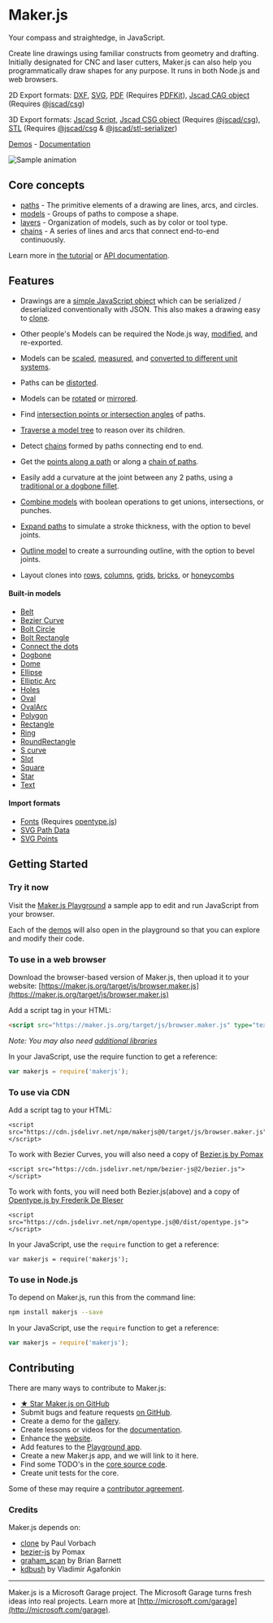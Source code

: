 # Maker.js

Your compass and straightedge, in JavaScript.

Create line drawings using familiar constructs from geometry and drafting. Initially designated for CNC and laser cutters, Maker.js can also help you programmatically draw shapes for any purpose. It runs in both Node.js and web browsers.

2D Export formats: 
[DXF](https://maker.js.org/docs/api/modules/makerjs.exporter.html#todxf), 
[SVG](https://maker.js.org/docs/api/modules/makerjs.exporter.html#tosvg),
[PDF](https://maker.js.org/docs/api/modules/makerjs.exporter.html#topdf) (Requires [PDFKit](https://pdfkit.org/)),
[Jscad CAG object](https://maker.js.org/docs/api/modules/makerjs.exporter.html#tojscadcag) (Requires [@jscad/csg](https://www.npmjs.com/package/@jscad/csg))

3D Export formats:
[Jscad Script](https://maker.js.org/docs/api/modules/makerjs.exporter.html#tojscadscript),
[Jscad CSG object](https://maker.js.org/docs/api/modules/makerjs.exporter.html#tojscadcsg) (Requires [@jscad/csg](https://www.npmjs.com/package/@jscad/csg)),
[STL](https://maker.js.org/docs/api/modules/makerjs.exporter.html#tojscadstl) (Requires [@jscad/csg](https://www.npmjs.com/package/@jscad/csg) & [@jscad/stl-serializer](https://www.npmjs.com/package/@jscad/stl-serializer))

[Demos](https://maker.js.org/demos/) - [Documentation](http://maker.js.org/docs/)

![Sample animation](https://maker.js.org/images/anim-wheel.gif)

## Core concepts

* [paths](https://maker.js.org/docs/basic-drawing/#Paths) - The primitive elements of a drawing are lines, arcs, and circles.
* [models](https://maker.js.org/docs/basic-drawing/#Models) - Groups of paths to compose a shape.
* [layers](https://maker.js.org/docs/advanced-drawing/#Layers) - Organization of models, such as by color or tool type.
* [chains](https://maker.js.org/docs/working-with-chains/#content) - A series of lines and arcs that connect end-to-end continuously.

Learn more in [the tutorial](https://maker.js.org/docs/basic-drawing/) or [API documentation](https://maker.js.org/docs/api/).

## Features

* Drawings are a [simple JavaScript object](https://maker.js.org/docs/basic-drawing/#It%27s%20Just%20JSON) which can be serialized / deserialized conventionally with JSON. This also makes a drawing easy to [clone](https://maker.js.org/docs/intermediate-drawing/#Cloning).

* Other people's Models can be required the Node.js way, [modified](https://maker.js.org/docs/intermediate-drawing/#Modifying%20models), and re-exported.

* Models can be [scaled](https://maker.js.org/docs/intermediate-drawing/#Scaling), [measured](https://maker.js.org/docs/api/modules/makerjs.measure.html#modelextents), and [converted to different unit systems](https://maker.js.org/docs/basic-drawing/#Units).

* Paths can be [distorted](https://maker.js.org/docs/api/modules/makerjs.path.html#distort).

* Models can be [rotated](https://maker.js.org/docs/intermediate-drawing/#Rotating) or [mirrored](https://maker.js.org/docs/intermediate-drawing/#Mirroring).

* Find [intersection points or intersection angles](https://maker.js.org/docs/intermediate-drawing/#Intersection) of paths.

* [Traverse a model tree](https://maker.js.org/docs/model-trees/#content) to reason over its children.

* Detect [chains](https://maker.js.org/docs/api/modules/makerjs.model.html#findchains) formed by paths connecting end to end.

* Get the [points along a path](https://maker.js.org/docs/api/modules/makerjs.path.html#topoints) or along a [chain of paths](https://maker.js.org/docs/api/modules/makerjs.chain.html#topoints).

* Easily add a curvature at the joint between any 2 paths, using a [traditional or a dogbone fillet](https://maker.js.org/docs/intermediate-drawing/#Fillets).

* [Combine models](https://maker.js.org/docs/advanced-drawing/#Combining%20with%20Boolean%20operations) with boolean operations to get unions, intersections, or punches.

* [Expand paths](https://maker.js.org/docs/advanced-drawing/#Expanding%20paths) to simulate a stroke thickness, with the option to bevel joints.

* [Outline model](https://maker.js.org/docs/advanced-drawing/#Outlining%20a%20model) to create a surrounding outline, with the option to bevel joints.

* Layout clones into [rows](http://maker.js.org/docs/api/modules/makerjs.layout.html#clonetorow), [columns](https://maker.js.org/docs/api/modules/makerjs.layout.html#clonetocolumn), [grids](https://maker.js.org/docs/api/modules/makerjs.layout.html#clonetogrid), [bricks](https://maker.js.org/docs/api/modules/makerjs.layout.html#clonetobrick), or [honeycombs](https://maker.js.org/docs/api/modules/makerjs.layout.html#clonetohoneycomb)

#### Built-in models

* [Belt](https://maker.js.org/playground/?script=Belt)
* [Bezier Curve](https://maker.js.org/playground/?script=BezierCurve)
* [Bolt Circle](https://maker.js.org/playground/?script=BoltCircle)
* [Bolt Rectangle](https://maker.js.org/playground/?script=BoltRectangle)
* [Connect the dots](https://maker.js.org/playground/?script=ConnectTheDots)
* [Dogbone](https://maker.js.org/playground/?script=Dogbone)
* [Dome](https://maker.js.org/playground/?script=Dome)
* [Ellipse](https://maker.js.org/playground/?script=Ellipse)
* [Elliptic Arc](https://maker.js.org/playground/?script=EllipticArc)
* [Holes](https://maker.js.org/playground/?script=Holes)
* [Oval](https://maker.js.org/playground/?script=Oval)
* [OvalArc](https://maker.js.org/playground/?script=OvalArc)
* [Polygon](https://maker.js.org/playground/?script=Polygon)
* [Rectangle](https://maker.js.org/playground/?script=Rectangle)
* [Ring](https://maker.js.org/playground/?script=Ring)
* [RoundRectangle](https://maker.js.org/playground/?script=RoundRectangle)
* [S curve](https://maker.js.org/playground/?script=SCurve)
* [Slot](https://maker.js.org/playground/?script=Slot)
* [Square](https://maker.js.org/playground/?script=Square)
* [Star](https://maker.js.org/playground/?script=Star)
* [Text](https://maker.js.org/playground/?script=Text)

#### Import formats

* [Fonts](https://maker.js.org/playground/?script=Text) (Requires [opentype.js](https://opentype.js.org/))
* [SVG Path Data](https://maker.js.org/docs/importing/#SVG+path+data)
* [SVG Points](https://maker.js.org/docs/importing/#SVG+points)

## Getting Started

### Try it now

Visit the [Maker.js Playground](https://maker.js.org/playground/) a sample app to edit and run JavaScript from your browser.

Each of the [demos](https://maker.js.org/demos/#content) will also open in the playground so that you can explore and modify their code.

### To use in a web browser

Download the browser-based version of Maker.js, then upload it to your website:
[https://maker.js.org/target/js/browser.maker.js](https://maker.js.org/target/js/browser.maker.js)

Add a script tag in your HTML:
```html
<script src="https://maker.js.org/target/js/browser.maker.js" type="text/javascript"></script>
```

*Note: You may also need [additional libraries](https://maker.js.org/docs/getting-started/#For+the+browser)*

In your JavaScript, use the require function to get a reference:
 
```javascript
var makerjs = require('makerjs');
```

### To use via CDN

Add a script tag to your HTML:
```
<script src="https://cdn.jsdelivr.net/npm/makerjs@0/target/js/browser.maker.js"></script>
```
To work with Bezier Curves, you will also need a copy of [Bezier.js by Pomax](http://pomax.github.io/bezierjs/)
```
<script src="https://cdn.jsdelivr.net/npm/bezier-js@2/bezier.js"></script>
```
To work with fonts, you will need both Bezier.js(above) and a copy of [Opentype.js by Frederik De Bleser](https://github.com/nodebox/opentype.js)
```
<script src="https://cdn.jsdelivr.net/npm/opentype.js@0/dist/opentype.js"></script>
```

In your JavaScript, use the `require` function to get a reference:
```
var makerjs = require('makerjs');
```

### To use in Node.js

To depend on Maker.js, run this from the command line:
```bash
npm install makerjs --save
```

In your JavaScript, use the `require` function to get a reference:
 
```javascript
var makerjs = require('makerjs');
```

## Contributing
There are many ways to contribute to Maker.js:
* [★ Star Maker.js on GitHub](https://github.com/Microsoft/maker.js)
* Submit bugs and feature requests [on GitHub](https://github.com/Microsoft/maker.js/issues).
* Create a demo for the [gallery](http://maker.js.org/demos/#content).
* Create lessons or videos for the [documentation](http://maker.js.org/docs/#content).
* Enhance the [website](https://github.com/Microsoft/maker.js/tree/gh-pages).
* Add features to the [Playground app](https://github.com/Microsoft/maker.js/tree/master/playground).
* Create a new Maker.js app, and we will link to it here.
* Find some TODO's in the [core source code](https://github.com/Microsoft/maker.js/tree/master/src).
* Create unit tests for the core.

Some of these may require a [contributor agreement](https://github.com/Microsoft/maker.js/blob/master/CONTRIBUTING.md).

### Credits
Maker.js depends on:
* [clone](https://github.com/pvorb/node-clone) by Paul Vorbach
* [bezier-js](https://github.com/Pomax/bezierjs) by Pomax
* [graham_scan](https://github.com/brian3kb/graham_scan_js) by Brian Barnett
* [kdbush](https://github.com/mourner/kdbush) by Vladimir Agafonkin
---

Maker.js is a Microsoft Garage project. The Microsoft Garage turns fresh ideas into real projects. Learn more at [http://microsoft.com/garage](http://microsoft.com/garage).
